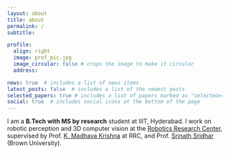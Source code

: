 ```yaml
---
layout: about
title: about
permalink: /
subtitle: 

profile:
  align: right
  image: prof_pic.jpg
  image_circular: false # crops the image to make it circular
  address: 

news: true  # includes a list of news items
latest_posts: false  # includes a list of the newest posts
selected_papers: true # includes a list of papers marked as "selected={true}"
social: true  # includes social icons at the bottom of the page
---
```


I am a **B.Tech with MS by research** student at IIIT, Hyderabad. I work on robotic perception and 3D computer vision at the [Robotics Research Center](https://robotics.iiit.ac.in/), supervised by Prof. [K. Madhava Krishna](https://scholar.google.co.in/citations?user=QDuPGHwAAAAJ&hl=en) at RRC, and Prof. [Srinath Sridhar](https://cs.brown.edu/people/ssrinath/) (Brown University).

